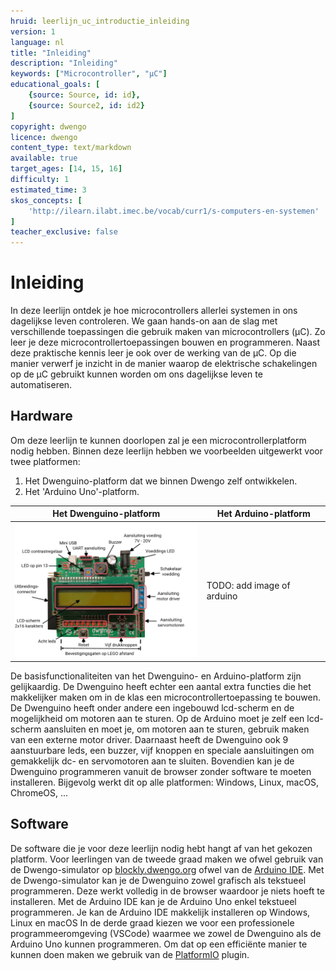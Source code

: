 ```yaml
---
hruid: leerlijn_uc_introductie_inleiding
version: 1
language: nl
title: "Inleiding"
description: "Inleiding"
keywords: ["Microcontroller", "µC"]
educational_goals: [
    {source: Source, id: id}, 
    {source: Source2, id: id2}
]
copyright: dwengo
licence: dwengo
content_type: text/markdown
available: true
target_ages: [14, 15, 16]
difficulty: 1
estimated_time: 3
skos_concepts: [
    'http://ilearn.ilabt.imec.be/vocab/curr1/s-computers-en-systemen'
]
teacher_exclusive: false
---
```


# Inleiding

In deze leerlijn ontdek je hoe microcontrollers allerlei systemen in ons dagelijkse leven controleren. We gaan hands-on aan de slag met verschillende toepassingen die gebruik maken van microcontrollers (µC). Zo leer je deze microcontrollertoepassingen bouwen en programmeren. Naast deze praktische kennis leer je ook over de werking van de µC. Op die manier verwerf je inzicht in de manier waarop de elektrische schakelingen op de µC gebruikt kunnen worden om ons dagelijkse leven te automatiseren.

## Hardware
Om deze leerlijn te kunnen doorlopen zal je een microcontrollerplatform nodig hebben. Binnen deze leerlijn hebben we voorbeelden uitgewerkt voor twee platformen:

1. Het Dwenguino-platform dat we binnen Dwengo zelf ontwikkelen.
2. Het 'Arduino Uno'-platform.

| Het Dwenguino-platform | Het Arduino-platform  |
| - | -- |
| ![Het Dwenguino-platform](img/dwenguino_labeled_nl_300x220.png "Het Dwenguino-platform") | TODO: add image of arduino |

De basisfunctionaliteiten van het Dwenguino- en Arduino-platform zijn gelijkaardig. De Dwenguino heeft echter een aantal extra functies die het makkelijker maken om in de klas een microcontrollertoepassing te bouwen. De Dwenguino heeft onder andere een ingebouwd lcd-scherm en de mogelijkheid om motoren aan te sturen. Op de Arduino moet je zelf een lcd-scherm aansluiten en moet je, om motoren aan te sturen, gebruik maken van een externe motor driver. Daarnaast heeft de Dwenguino ook 9 aanstuurbare leds, een buzzer, vijf knoppen en speciale aansluitingen om gemakkelijk dc- en servomotoren aan te sluiten. Bovendien kan je de Dwenguino programmeren vanuit de browser zonder software te moeten installeren. Bijgevolg werkt dit op alle platformen: Windows, Linux, macOS, ChromeOS, ...

## Software
De software die je voor deze leerlijn nodig hebt hangt af van het gekozen platform. Voor leerlingen van de tweede graad maken we ofwel gebruik van de Dwengo-simulator op [blockly.dwengo.org](https://blockly.dwengo.org) ofwel van de [Arduino IDE](https://www.arduino.cc/en/software). Met de Dwengo-simulator kan je de Dwenguino zowel grafisch als tekstueel programmeren. Deze werkt volledig in de browser waardoor je niets hoeft te installeren. Met de Arduino IDE kan je de Arduino Uno enkel tekstueel programmeren. Je kan de Arduino IDE makkelijk installeren op Windows, Linux en macOS
In de derde graad kiezen we voor een professionele programmeeromgeving (VSCode) waarmee we zowel de Dwenguino als de Arduino Uno kunnen programmeren. Om dat op een efficiënte manier te kunnen doen maken we gebruik van de [PlatformIO](https://platformio.org/) plugin.
